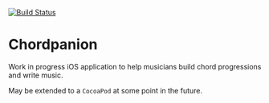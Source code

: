 [![Build Status](https://travis-ci.org/wcarhart/Chordpanion.svg?branch=master)](https://travis-ci.org/wcarhart/Chordpanion)

# Chordpanion

Work in progress iOS application to help musicians build chord progressions and write music.

May be extended to a `CocoaPod` at some point in the future.
